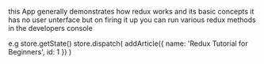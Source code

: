 this App generally demonstrates how redux works and its basic concepts
it has no user unterface but on firing it up you can run various redux methods in the developers console

e.g store.getState()
store.dispatch( addArticle({ name: 'Redux Tutorial for Beginners', id: 1 }) )